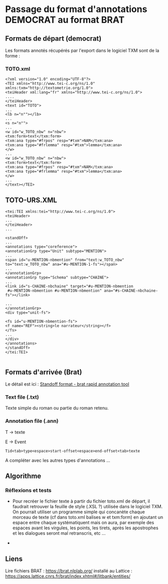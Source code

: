 # Passage du format d'annotations DEMOCRAT au format BRAT

## Formats de départ (democrat)

Les formats annotés récupérés par l'export dans le logiciel TXM sont de la forme :

### TOTO.xml

```
<?xml version="1.0" encoding="UTF-8"?>
<TEI xmlns="http://www.tei-c.org/ns/1.0" xmlns:txm="http://textometrie.org/1.0">
<teiHeader xml:lang="fr" xmlns="http://www.tei-c.org/ns/1.0">
....
</teiHeader>
<text id="TOTO">
...
<lb n="n°"></lb>
...
<s n="n°">
...
<w id="w_TOTO_nbw" n="nbw">
<txm:form>text</txm:form>
<txm:ana type="#frpos" resp="#txm">NAM</txm:ana>
<txm:ana type="#frlemma" resp="#txm">lemma</txm:ana>
</w>
...
<w id="w_TOTO_nbw" n="nbw">
<txm:form>text</txm:form>
<txm:ana type="#frpos" resp="#txm">NAM</txm:ana>
<txm:ana type="#frlemma" resp="#txm">lemma</txm:ana>
</w>
...
</text></TEI>
```

<?xml version="1.0" encoding="UTF-8"?>

## TOTO-URS.XML

```
<tei:TEI xmlns:tei="http://www.tei-c.org/ns/1.0">
<teiHeader>
...
</teiHeader>
...

<standOff>
...
<annotations type="coreference">
<annotationGrp type="Unit" subtype="MENTION">
...
<span id="u-MENTION-nbmention" from="text:w_TOTO_nbw" to="text:w_TOTO_nbw" ana="#u-MENTION-1-fs"></span>
...
</annotationGrp>
<annotationGrp type="Schema" subtype="CHAINE">
...
<link id="s-CHAINE-nbchaine" target="#u-MENTION-nbmention
 #u-MENTION-nbmention #u-MENTION-nbmention" ana="#s-CHAINE-nbchaine-fs"></link>

...
</annotationGrp>
<div type="unit-fs">

<fs id="u-MENTION-nbmention-fs">
<f name="REF"><string>le narrateur</string></f>
</fs>
...
</div>
</annotations>
</standOff>
</tei:TEI>


```

<?xml version="1.0" encoding="UTF-8"?>

## Formats d'arrivée (Brat)

Le détail est ici : [Standoff format - brat rapid annotation tool](https://brat.nlplab.org/standoff.html)

### Text file (.txt)

Texte simple du roman ou partie du roman retenu.

### Annotation file (.ann)

T -> texte

E -> Event

```
Tid<tab>type<espace>start-offset<espace>end-offset<tab>texte

```

A compléter avec les autres types d'annotations ...

## Algorithme

### Réflexions et tests

- Pour recréer le fichier texte à partir du fichier toto.xml de départ, il faudrait retrouver la feuille de style (.XSL ?) utilisée dans le logiciel TXM. On pourrait utiliser un programme simple qui concanète chaque morceau de texte (cf dans toto.xml balises w et txm:form) en ajoutant un espace entre chaque systématiquent mais on aura, par exemple des espaces avant les virgules, les points, les tirets, après les apostrophes et les dialogues seront mal retranscris, etc ...

- 

## Liens

Lire fichiers BRAT : https://brat.nlplab.org/ installé au Lattice : https://apps.lattice.cnrs.fr/brat/index.xhtml#/litbank/entities/










